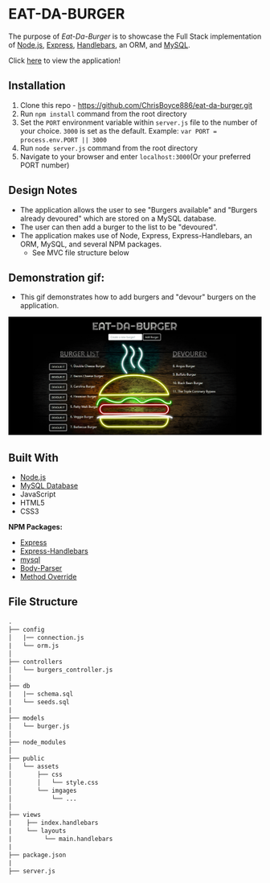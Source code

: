 # EAT-DA-BURGER

The purpose of *Eat-Da-Burger* is to showcase the Full Stack implementation of [Node.js](https://nodejs.org/en/), 
[Express](https://expressjs.com/), [Handlebars](https://www.npmjs.com/package/express-handlebars), an ORM, and [MySQL](https://www.mysql.com/). 

Click [here](https://eat--da--burger.herokuapp.com/) to view the application!


## Installation 

1. Clone this repo - https://github.com/ChrisBoyce886/eat-da-burger.git
2. Run `npm install` command from the root directory
3. Set the `PORT` environment variable within `server.js` file to the number of your choice. `3000` is set as the default. 
Example: `var PORT = process.env.PORT || 3000`
4. Run `node server.js` command from the root directory
5. Navigate to your browser and enter `localhost:3000`(Or your preferred PORT number)


## Design Notes

* The application allows the user to see "Burgers available" and "Burgers already devoured" which are stored on a MySQL database.
* The user can then add a burger to the list to be "devoured". 
* The application makes use of Node, Express, Express-Handlebars, an ORM, MySQL, and several NPM packages.
     * See MVC file structure below
     
## Demonstration gif:

* This gif demonstrates how to add burgers and "devour" burgers on the application. 
   
![Eat-Da-Burger.Gif](public/assets/images/eat-da-burger.gif "eat-da-burger.gif")

     
## Built With

* [Node.js](https://nodejs.org/en/docs/)
* [MySQL Database](https://www.mysql.com/)
* JavaScript
* HTML5
* CSS3

**NPM Packages:**

* [Express](https://www.npmjs.com/package/express)
* [Express-Handlebars](https://www.npmjs.com/package/express-handlebars)
* [mysql](https://www.npmjs.com/package/mysql)
* [Body-Parser](https://www.npmjs.com/package/body-parser)
* [Method Override](https://www.npmjs.com/package/method-override)

## File Structure 

```
.
├── config
│   |── connection.js
|   └── orm.js
│ 
├── controllers
│   └── burgers_controller.js
│
├── db
|   |── schema.sql
|   └── seeds.sql
|
├── models
│   └── burger.js
│ 
├── node_modules
│ 
├── public
│   └── assets
│       ├── css
│       │   └── style.css
│       └── imgages
│           └── ...      
│
├── views
|    ├── index.handlebars
|    └── layouts
|         └── main.handlebars
|
├── package.json
|
├── server.js
```


